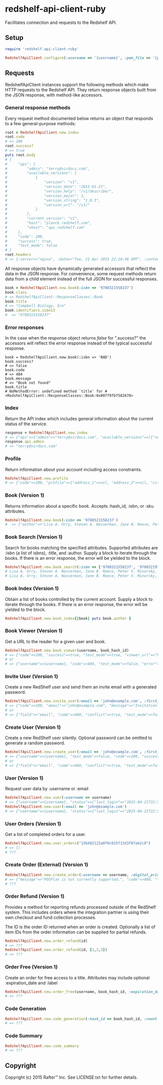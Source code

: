 # redshelf-api-client-ruby

Facilitates connection and requests to the Redshelf API.

## Setup

```ruby
require 'redshelf-api-client-ruby'

RedshelfApiClient.configure(:username => '{username}', :pem_file => '{path_to_private_key}')
```

## Requests
RedshelfApiClient instances support the following methods which make HTTP requests to the Redshelf API. They return response objects built from the JSON response, with method-like accessors.

### General response methods
Every request method documented below returns an object that responds to a few general-purpose methods:

```ruby
root = RedshelfApiClient.new.index
root.code
# => 200
root.success?
# => true
puts root.body
# {
#     "api": {
#         "admin": "terry@virdocs.com",
#         "available_versions": [
#             {
#                 "version": "v1",
#                 "version_date": "2015-01-21",
#                 "version_help": "/v1/describe/",
#                 "version_major": 1,
#                 "version_string": "1.0.3",
#                 "version_url": "/v1/"
#             }
#         ],
#         "current_version": "v1",
#         "host": "planck.redshelf.com",
#         "vhost": "api.redshelf.com"
#     },
#     "code": 200,
#     "success": true,
#     "test_mode": false
# }
root.headers
# => {:server=>"nginx", :date=>"Tue, 21 Apr 2015 22:10:48 GMT", :content_type=>"application/json", :transfer_encoding=>"chunked", :connection=>"keep-alive"}
```
All response objects have dynamically generated accessors that reflect the data in the JSON response. For convenience, some request methods return data from a child element instead of the full JSON for successful responses.

```ruby
book = RedshelfApiClient.new.book(:isbn => '9780321558237')
book.class
# => RedshelfApiClient::ResponseClasses::Book
book.title
# => "Campbell Biology, 9/e"
book.identifiers.isbn13
#  => "9780321558237"
```

### Error responses
In the case when the response object returns *false* for ".success?" the accessors will reflect the error response instead of the typical successful response.

```
book = RedshelfApiClient.new.book(:isbn => 'BAD')
book.success?
# => false
book.code
# => 404
book.message
# => "Book not found"
book.title
# NoMethodError: undefined method `title' for #<RedshelfApiClient::ResponseClasses::Book:0x007f9fb7582678>
```

### Index
Return the API index which includes general information about the current status of the service.

```ruby
response = RedshelfApiClient.new.index
# => {"api"=>{"admin"=>"terry@virdocs.com", "available_versions"=>[{"version"=>"v1", "version_date"=>"2015-01-21", "version_help"=>"/v1/describe/", "version_major"=>1, "version_string"=>"1.0.3", "version_url"=>"/v1/"}], "current_version"=>"v1", "host"=>"volta.redshelf.com", "vhost"=>"api.redshelf.com"}, "code"=>200, "success"=>true, "test_mode"=>false}
response.api.admin
# => "terry@virdocs.com"
```

### Profile
Return information about your account including access constraints.

```ruby
RedshelfApiClient.new.profile
# => {"code"=>200, "profile"=>{"address_1"=>nil, "address_2"=>nil, "city"=>nil, "country"=>nil, "nickname"=>nil, "state"=>nil, "zip"=>nil}, "scopes"=>"[\"users\", \"invite_user\", \"create_user\", \"create_orders\", \"refunds\", \"bdp\", \"import\"]", "success"=>true, "test_mode"=>false, "username"=>"{username}"}
```

### Book (Version 1)
Returns information about a specific book. Accepts :hash_id, :isbn, or :sku attributes.

```ruby
RedshelfApiClient.new.book(:isbn => '9780321558237')
#  => {"author"=>"Lisa A. Urry, Steven A. Wasserman, Jane B. Reece, Peter V. Minorsky, Michael L. Cain, Robert B. Jackson", "basic_code"=>nil, "bisac_code"=>"", "created_date"=>"2014-09-25T18:19:45.180Z", "description"=>"", "digital_pricing"=>[{"calculated_expiration_date"=>"2015-10-19", "currency"=>"USD", "days_until_expiration"=>"181", "deactivation_date"=>nil, "description"=>"Rent eBook (180 days)", "description_limit"=>"180 days", "id"=>87541, "is_limited"=>true, "limit_days"=>180, "other_pricing"=>nil, "price"=>"108.03"}], "drm"=>{"copy_percentage"=>nil, "offline_percent"=>"0.100", "offline_range"=>nil, "print_allowance_percent"=>"0.000", "print_allowance_range"=>"", "sample_page_end"=>0, "sample_percentage"=>"0.000"}, "edition_number"=>9, "files"=>{"cover_image"=>{"filename"=>"0321558235.jpg", "url"=>"//content.redshelf.com/site_media/media/cover_image/0321558235.jpg"}, "thumbnail"=>{"filename"=>"0321558235.jpg", "url"=>"//content.redshelf.com/site_media/media/thumbnail/0321558235.jpg"}}, "hash_id"=>"fb02181f26270f72e261de20f8aadb9096f40802", "id"=>62886, "identifiers"=>{"eisbn10"=>"032183030X", "eisbn13"=>"9780321830302", "hash_id"=>"fb02181f26270f72e261de20f8aadb9096f40802", "id"=>62886, "isbn10"=>"0321558235", "isbn13"=>"9780321558237", "parent_isbn"=>nil, "sku"=>nil}, "language"=>"", "num_pages"=>1464, "publish_year"=>nil, "status"=>{"is_active"=>true, "is_html"=>true, "is_processed"=>true, "is_public"=>true, "is_published"=>true, "is_queued"=>true, "processed_date"=>"2014-11-21T11:12:22.296Z", "queued_date"=>"2014-11-20T15:57:57.960Z"}, "subtitle"=>"", "title"=>"Campbell Biology, 9/e", "website_url"=>""}
```

### Book Search (Version 1)
Search for books matching the specified attributes. Supported attributes are :isbn (a list of isbns), :title, and :author.
Supply a block to iterate through the books. If there is an error response, the error will be yielded to the block.
```ruby
RedshelfApiClient.new.book_search(:isbn => ['9780321558237', '9780321974730']) {|book| puts book.author }
# Lisa A. Urry, Steven A. Wasserman, Jane B. Reece, Peter V. Minorsky, Michael L. Cain, Robert B. Jackson
# Lisa A. Urry, Steven A. Wasserman, Jane B. Reece, Peter V. Minorsky, Michael L. Cain, Robert B. Jackson
```

### Book Index (Version 1)
Obtain a list of books controlled by the current account. Supply a block to iterate through the books. If there is an error response, the error will be yielded to the block.

```ruby
RedshelfApiClient.new.book_index{|book| puts book.author }
```

### Book Viewer (Version 1)
Get a URL to the reader for a given user and book.

```ruby
RedshelfApiClient.new.book_viewer(username, book_hash_id)
# => {"code"=>200, "success"=>true, "test_mode"=>true, "viewer_url"=>"https://platform.virdocs.com/viewer/..."}
# or
# => {"username"=>{username}, "code"=>404, "test_mode"=>false, "error"=>true, "message"=>"Purchase for user not found.", "hash_id"=>"8db0cf64ee1ed2069d4c0884ce8c697ca2eb0893"}
```
  
### Invite User (Version 1)
Create a new RedShelf user and send them an invite email with a generated password.

```ruby
RedshelfApiClient.new.invite_user(:email => 'john@example.com', :first_name => 'John', :last_name => 'Doe')
# => {"code"=>200, "email"=>"john@example.com", "message"=>"Invitation sent.", "success"=>true, "test_mode"=>false, "username"=>{username}}
# or
# => {"field"=>"email", "code"=>400, "conflict"=>true, "test_mode"=>false, "error"=>true, "message"=>"User with email address already exists", "value"=>"john@example.com"}
```

### Create User (Version 1)
Create a new RedShelf user silently.  Optional password can be omitted to generate a random password.

```ruby
RedshelfApiClient.new.create_user(:email => 'john@example.com', :first_name => 'John', :last_name => 'Doe', :password => 'abc123', :password_confirmation => 'abc123')
# => {"username"=>{username}, "test_mode"=>false, "code"=>200, "success"=>true, "message"=>"User created.", "email"=>"john@example.com"}
# or
# => {"field"=>"email", "code"=>400, "conflict"=>true, "test_mode"=>false, "error"=>true, "message"=>"User with email address already exists", "value"=>"john@example.com"}
```
  
### User (Version 1)
Request user data by :username or :email

```ruby
RedshelfApiClient.new.user(:username => username)
# => {"username"=>{username}, "status"=>{"last_login"=>"2015-04-21T22:57:19.450Z", "verified"=>false, "is_active"=>true, "over_18"=>true, "date_joined"=>"2015-04-21T22:57:19.451Z"}, "first_name"=>"John", "last_name"=>"Doe", "profile"=>{"city"=>nil, "zip"=>nil, "country"=>nil, "state"=>nil, "address_1"=>nil, "address_2"=>nil, "nickname"=>nil}, "owner"=>{"username"=>{username}, "full_name"=>"Testing"}, "email"=>"john@example.com", "permissions"=>{"html_posting"=>false, "bdp_posting"=>false, "manager"=>false, "billing_admin"=>false, "salesperson"=>false, "developer"=>false}}
RedshelfApiClient.new.user(:email => 'john@example.com')
# => {"username"=>{username}, "status"=>{"last_login"=>"2015-04-21T22:57:19.450Z", "verified"=>false, "is_active"=>true, "over_18"=>true, "date_joined"=>"2015-04-21T22:57:19.451Z"}, "first_name"=>"John", "last_name"=>"Doe", "profile"=>{"city"=>nil, "zip"=>nil, "country"=>nil, "state"=>nil, "address_1"=>nil, "address_2"=>nil, "nickname"=>nil}, "owner"=>{"username"=>{username}, "full_name"=>"Rafter Testing"}, "email"=>"john@example.com", "permissions"=>{"html_posting"=>false, "bdp_posting"=>false, "manager"=>false, "billing_admin"=>false, "salesperson"=>false, "developer"=>false}}
```

### User Orders (Version 1)
Get a list of completed orders for a user.

```ruby
RedshelfApiClient.new.user_orders("15b482122a0f0c015f13d3f87ab2c0")
# => []
# ???
```

### Create Order (External) (Version 1)
```ruby
RedshelfApiClient.new.create_order(:username => username, :digital_pricing => [123], :billing_address => {:first_name => 'John', :last_name => 'Doe', :line_1 => '123 Test St.', :line_2 => 'Apt #42', :city => 'Davis', :state => 'CA', :postal_code => '95616'})
# => {"message"=>"POSPlan is not currently supported.", "code"=>400, "test_mode"=>false, "error"=>true}
# ???
```
  
### Order Refund (Version 1)
Provides a method for reporting refunds processed outside of the RedShelf system. This includes orders where the integration partner is using their own checkout and fund collection processes.

The ID is the order ID returned when an order is created. Optionally a list of item IDs from the order information can be supplied for partial refunds.

```ruby
RedshelfApiClient.new.order_refund(id)
# => ???
RedshelfApiClient.new.order_refund(id, [1,2,3])
# => ???
```

### Order Free (Version 1)
Create an order for free access to a title. Attributes may include optional :expiration_date and :label

```ruby
RedshelfApiClient.new.order_free(username, book_hash_id, :expiration_date => 30.days.from_now)
# => ???
```

### Code Generation

```ruby
RedshelfApiClient.new.code_generation(:hash_id => book_hash_id, :count => 2, :org => 'Testing', :expiration_date => 30.days.from_now, :samples => true)
# => ???
```

### Code Summary

```ruby
RedshelfApiClient.new.code_summary
# => ???
```

## Copyright

Copyright (c) 2015 Rafter™ Inc. See LICENSE.txt for further details.

